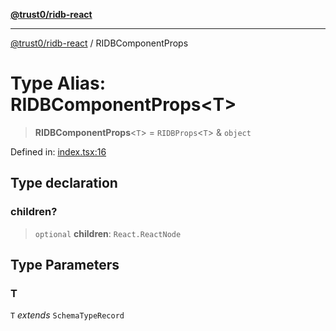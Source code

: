 [**@trust0/ridb-react**](../README.md)

***

[@trust0/ridb-react](../README.md) / RIDBComponentProps

# Type Alias: RIDBComponentProps\<T\>

> **RIDBComponentProps**\<`T`\> = `RIDBProps`\<`T`\> & `object`

Defined in: [index.tsx:16](https://github.com/trust0-project/RIDB/blob/163d1e5fc626b783099aad86dfefb515a5ab15fb/packages/ridb-react/src/index.tsx#L16)

## Type declaration

### children?

> `optional` **children**: `React.ReactNode`

## Type Parameters

### T

`T` *extends* `SchemaTypeRecord`
